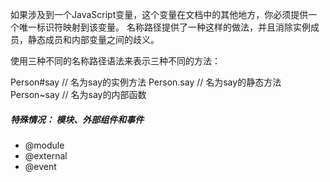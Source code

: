 如果涉及到一个JavaScript变量，这个变量在文档中的其他地方，你必须提供一个唯一标识符映射到该变量。
名称路径提供了一种这样的做法，并且消除实例成员，静态成员和内部变量之间的歧义。

使用三种不同的名称路径语法来表示三种不同的方法：

Person#say // 名为say的实例方法
Person.say // 名为say的静态方法
Person~say // 名为say的内部函数

##### 特殊情况： 模块、外部组件和事件

* @module
* @external
* @event
